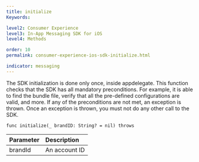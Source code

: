 ```yaml
---
title: initialize
Keywords:

level2: Consumer Experience
level3: In-App Messaging SDK for iOS
level4: Methods

order: 10
permalink: consumer-experience-ios-sdk-initialize.html

indicator: messaging
---
```


The SDK initialization is done only once, inside appdelegate. This function checks that the SDK has all mandatory preconditions. For example, it is able to find the bundle file, verify that all the pre-defined configurations are valid, and more. If any of the preconditions are not met, an exception is thrown. Once an exception is thrown, you must not do any other call to the SDK. 

`func initialize(_ brandID: String? = nil) throws`

| Parameter | Description |
| :--- | :--- |
| brandId | An account ID |
